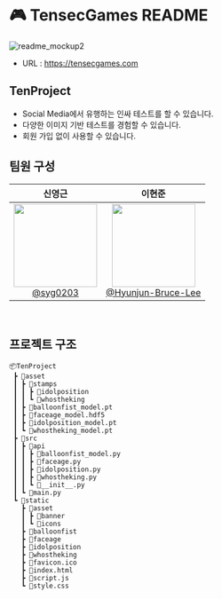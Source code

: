 # 🎮 TensecGames README

![readme_mockup2](https://github.com/syg0203/TenProject/assets/79491796/63cefb2e-4442-4b95-8707-ea6956a7f4c3)

- URL : https://tensecgames.com<br>

## TenProject
 - Social Media에서 유행하는 인싸 테스트를 할 수 있습니다.
 - 다양한 이미지 기반 테스트를 경험할 수 있습니다.
 - 회원 가입 없이 사용할 수 있습니다.

## 팀원 구성

<div align="center">

| **신영근** | **이현준** |
| :------: |  :------: |
| [<img src="https://avatars.githubusercontent.com/u/79491796?v=4" height=150 width=150> <br/> @syg0203](https://github.com/syg0203) | [<img src="https://avatars.githubusercontent.com/u/60064604?v=4" height=150 width=150> <br/> @Hyunjun-Bruce-Lee](https://github.com/Hyunjun-Bruce-Lee) |

</div>

<br>

## 프로젝트 구조
```
📦TenProject
 ┣ 📂asset
 ┃ ┣ 📂stamps
 ┃ ┃ ┣ 📂idolposition
 ┃ ┃ ┗ 📂whostheking
 ┃ ┣ 📜balloonfist_model.pt
 ┃ ┣ 📜faceage_model.hdf5
 ┃ ┣ 📜idolposition_model.pt
 ┃ ┗ 📜whostheking_model.pt
 ┣ 📂src
 ┃ ┣ 📂api
 ┃ ┃ ┣ 📜balloonfist_model.py
 ┃ ┃ ┣ 📜faceage.py
 ┃ ┃ ┣ 📜idolposition.py
 ┃ ┃ ┣ 📜whostheking.py
 ┃ ┃ ┗ 📜__init__.py
 ┃ ┗ 📜main.py
 ┗ 📂static
   ┣ 📂asset
   ┃ ┣ 📂banner
   ┃ ┗ 📂icons
   ┣ 📂balloonfist
   ┣ 📂faceage
   ┣ 📂idolposition
   ┣ 📂whostheking
   ┣ 📜favicon.ico
   ┣ 📜index.html
   ┣ 📜script.js
   ┗ 📜style.css
```
